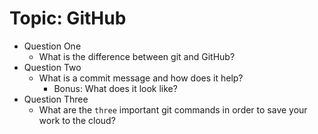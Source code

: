 # Topic: GitHub

- Question One
    - What is the difference between git and GitHub?
- Question Two 
    - What is a commit message and how does it help?
        - Bonus: What does it look like?
- Question Three
    - What are the `three` important git commands in order to save your work to the cloud?